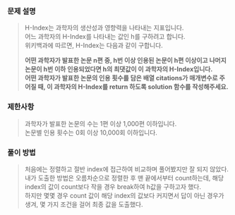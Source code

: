 ### 문제 설명

> H-Index는 과학자의 생산성과 영향력을 나타내는 지표입니다.  
> 어느 과학자의 H-Index를 나타내는 값인 h를 구하려고 합니다.  
> 위키백과에 따르면, H-Index는 다음과 같이 구합니다.
>
> **어떤 과학자가 발표한 논문 n편 중, h번 이상 인용된 논문이 h편 이상이고 나머지 논문이 h번 이하 인용되었다면 h의 최댓값이 이 과학자의 H-Index입니다.  
> 어떤 과학자가 발표한 논문의 인용 횟수를 담은 배열 citations가 매개변수로 주어질 때, 이 과학자의 H-Index를 return 하도록 solution 함수를 작성해주세요.**

### 제한사항

> 과학자가 발표한 논문의 수는 1편 이상 1,000편 이하입니다.  
> 논문별 인용 횟수는 0회 이상 10,000회 이하입니다.  

### 풀이 방법

> 처음에는 정렬하고 절반 index에 접근하여 비교하며 풀어봤지만 잘 되지 않았다.  
> 내가 도출한 방법은 오름차순으로 정렬한 후 맨 끝에서부터 count하는데, 해당 index의 값이 count보다 작을 경우 break하여 h값을 구하고자 했다.  
> 하지만 몇몇 경우 count 값이 해당 index의 값보다 커지면서 답이 아닌 경우가 생겨, 몇 가지 조건을 걸어 최종 값을 도출했다.

